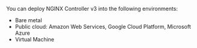 You can deploy NGINX Controller v3 into the following environments:

- Bare metal
- Public cloud: Amazon Web Services, Google Cloud Platform, Microsoft Azure
- Virtual Machine

<!-- Do not remove. Keep this code at the bottom of the include -->
<!-- DOCS-317 -->